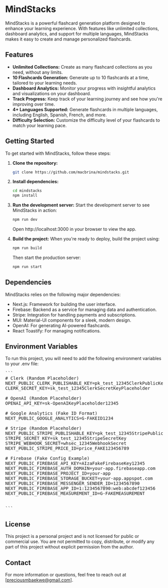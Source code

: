 # MindStacks

MindStacks is a powerful flashcard generation platform designed to enhance your learning experience. With features like unlimited collections, dashboard analytics, and support for multiple languages, MindStacks makes it easy to create and manage personalized flashcards.

## Features

- **Unlimited Collections:** Create as many flashcard collections as you need, without any limits.
- **10 Flashcards Generation:** Generate up to 10 flashcards at a time, tailored to your learning needs.
- **Dashboard Analytics:** Monitor your progress with insightful analytics and visualizations on your dashboard.
- **Track Progress:** Keep track of your learning journey and see how you're improving over time.
- **4+ Languages Supported:** Generate flashcards in multiple languages, including English, Spanish, French, and more.
- **Difficulty Selection:** Customize the difficulty level of your flashcards to match your learning pace.

## Getting Started

To get started with MindStacks, follow these steps:

1. **Clone the repository:**

   ```bash
   git clone https://github.com/macbrina/mindstacks.git
   ```

2. **Install dependencies:**

   ```bash
   cd mindstacks
   npm install
   ```

3. **Run the development server:**
   Start the development server to see MindStacks in action:

   ```bash
   npm run dev
   ```

   Open http://localhost:3000 in your browser to view the app.

4. **Build the project:**
   When you're ready to deploy, build the project using:

   ```bash
   npm run build
   ```

   Then start the production server:

   ```bash
   npm run start
   ```

## Dependencies

MindStacks relies on the following major dependencies:

- Next.js: Framework for building the user interface.
- Firebase: Backend as a service for managing data and authentication.
- Stripe: Integration for handling payments and subscriptions.
- MUI: Material-UI components for a sleek, modern design.
- OpenAI: For generating AI-powered flashcards.
- React Toastify: For managing notifications.

## Environment Variables

To run this project, you will need to add the following environment variables to your .env file:

<pre>
```
# Clerk (Random Placeholder)
NEXT_PUBLIC_CLERK_PUBLISHABLE_KEY=pk_test_12345ClerkPublicKeyPlaceholder
CLERK_SECRET_KEY=sk_test_12345ClerkSecretKeyPlaceholder

# OpenAI (Random Placeholder)
OPENAI_API_KEY=sk-OpenAIKeyPlaceholder12345

# Google Analytics (Fake ID Format)
NEXT_PUBLIC_GOOGLE_ANALYTICS=G-FAKEID1234

# Stripe (Random Placeholder)
NEXT_PUBLIC_STRIPE_PUBLISHABLE_KEY=pk_test_12345StripePublicKey
STRIPE_SECRET_KEY=sk_test_12345StripeSecretKey
STRIPE_WEBHOOK_SECRET=whsec_12345WebhookSecret
NEXT_PUBLIC_STRIPE_PRICE_ID=price_FAKE123456789

# Firebase (Fake Config Example)
NEXT_PUBLIC_FIREBASE_API_KEY=AIzaFakeFirebaseKey12345
NEXT_PUBLIC_FIREBASE_AUTH_DOMAIN=your-app.firebaseapp.com
NEXT_PUBLIC_FIREBASE_PROJECT_ID=your-app
NEXT_PUBLIC_FIREBASE_STORAGE_BUCKET=your-app.appspot.com
NEXT_PUBLIC_FIREBASE_MESSENGER_SENDER_ID=1234567890
NEXT_PUBLIC_FIREBASE_APP_ID=1:1234567890:web:abcdef123456
NEXT_PUBLIC_FIREBASE_MEASUREMENT_ID=G-FAKEMEASUREMENT


```
</pre>

## License

This project is a personal project and is not licensed for public or commercial use. You are not permitted to copy, distribute, or modify any part of this project without explicit permission from the author.

## Contact

For more information or questions, feel free to reach out at [preciousmbaekwe@gmail.com].
